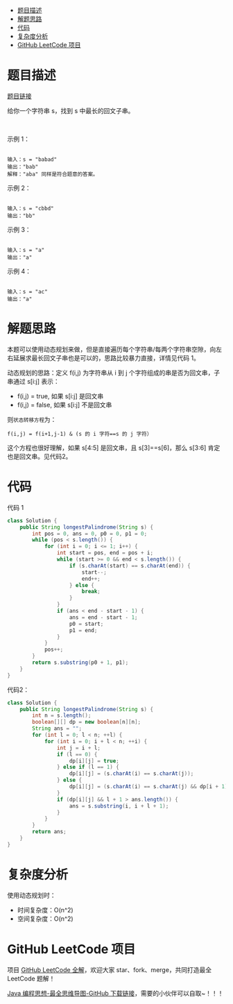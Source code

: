 
- [题目描述](#题目描述)
- [解题思路](#解题思路)
- [代码](#代码)
- [复杂度分析](#复杂度分析)
- [GitHub LeetCode 项目](#github-leetcode-项目)

# 题目描述

[题目链接](https://leetcode-cn.com/problems/longest-palindromic-substring/)

给你一个字符串 s，找到 s 中最长的回文子串。

 

示例 1：

```

输入：s = "babad"
输出："bab"
解释："aba" 同样是符合题意的答案。

```

示例 2：

```

输入：s = "cbbd"
输出："bb"

```

示例 3：

```

输入：s = "a"
输出："a"

```

示例 4：

```

输入：s = "ac"
输出："a"

```

# 解题思路

本题可以使用动态规划来做，但是直接遍历每个字符串/每两个字符串空隙，向左右延展求最长回文子串也是可以的，思路比较暴力直接，详情见代码 1。

动态规划的思路：定义 f(i,j) 为字符串从 i 到 j 个字符组成的串是否为回文串，子串通过 s[i:j] 表示：

- f(i,j) = true, 如果 s[i:j] 是回文串
- f(i,j) = false, 如果 s[i:j] 不是回文串

则`状态转移方程`为：

	f(i,j) = f(i+1,j-1) & (s 的 i 字符==s 的 j 字符）

这个方程也很好理解，如果 s[4:5] 是回文串，且 s[3]==s[6]，那么 s[3:6] 肯定也是回文串。见代码2。

# 代码

代码 1

```java
class Solution {
	public String longestPalindrome(String s) {
		int pos = 0, ans = 0, p0 = 0, p1 = 0;
		while (pos < s.length()) {
			for (int i = 0; i <= 1; i++) {
				int start = pos, end = pos + i;
				while (start >= 0 && end < s.length()) {
					if (s.charAt(start) == s.charAt(end)) {
						start--;
						end++;
					} else {
						break;
					}
				}
				if (ans < end - start - 1) {
					ans = end - start - 1;
					p0 = start;
					p1 = end;
				}
			}
			pos++;
		}
		return s.substring(p0 + 1, p1);
	}
}
```

代码2：

```java
class Solution {
    public String longestPalindrome(String s) {
        int n = s.length();
        boolean[][] dp = new boolean[n][n];
        String ans = "";
        for (int l = 0; l < n; ++l) {
            for (int i = 0; i + l < n; ++i) {
                int j = i + l;
                if (l == 0) {
                    dp[i][j] = true;
                } else if (l == 1) {
                    dp[i][j] = (s.charAt(i) == s.charAt(j));
                } else {
                    dp[i][j] = (s.charAt(i) == s.charAt(j) && dp[i + 1][j - 1]);
                }
                if (dp[i][j] && l + 1 > ans.length()) {
                    ans = s.substring(i, i + l + 1);
                }
            }
        }
        return ans;
    }
}
```

# 复杂度分析

使用动态规划时：
- 时间复杂度：O(n^2)
- 空间复杂度：O(n^2)

# GitHub LeetCode 项目

项目 [GitHub LeetCode 全解](https://github.com/LjyYano/LeetCode)，欢迎大家 star、fork、merge，共同打造最全 LeetCode 题解！

[Java 编程思想-最全思维导图-GitHub 下载链接](https://github.com/LjyYano/Thinking_in_Java_MindMapping)，需要的小伙伴可以自取~！！！